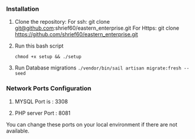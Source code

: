 
### Installation

1. Clone the repository:
    For ssh: 
        git clone git@github.com:shrief60/eastern_enterprise.git
    For Https: 
        git clone https://github.com/shrief60/eastern_enterprise.git

2. Run this bash script 

    `chmod +x setup && ./setup `

3. Run Database migrations
    `./vendor/bin/sail artisan migrate:fresh --seed`

### Network Ports Configuration

1. MYSQL Port is : 3308

2. PHP server Port : 8081

You can change these ports on your local environment if there are not available.
